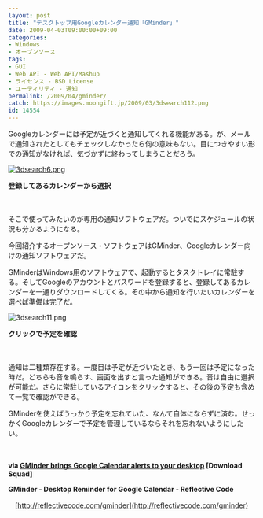 ```yaml
---
layout: post
title: "デスクトップ用Googleカレンダー通知「GMinder」"
date: 2009-04-03T09:00:00+09:00
categories:
- Windows
- オープンソース
tags: 
- GUI
- Web API - Web API/Mashup
- ライセンス - BSD License
- ユーティリティ - 通知
permalink: /2009/04/gminder/
catch: https://images.moongift.jp/2009/03/3dsearch112.png
id: 14554
---
```

Googleカレンダーには予定が近づくと通知してくれる機能がある。が、メールで通知されたとしてもチェックしなかったら何の意味もない。目につきやすい形での通知がなければ、気づかずに終わってしまうことだろう。

  

[![3dsearch6.png](https://images.moongift.jp/2009/03/3dsearch6-tm1.jpg)](https://images.moongift.jp/2009/03/3dsearch61.png)  
  
**登録してあるカレンダーから選択**

  

　

  

そこで使ってみたいのが専用の通知ソフトウェアだ。ついでにスケジュールの状況も分かるようになる。

  

今回紹介するオープンソース・ソフトウェアはGMinder、Googleカレンダー向けの通知ソフトウェアだ。

  
<!--more-->

GMinderはWindows用のソフトウェアで、起動するとタスクトレイに常駐する。そしてGoogleのアカウントとパスワードを登録すると、登録してあるカレンダーを一通りダウンロードしてくる。その中から通知を行いたいカレンダーを選べば準備は完了だ。

  

![3dsearch11.png](https://images.moongift.jp/2009/03/3dsearch112.png)  
  
**クリックで予定を確認**

  

　

  

通知は二種類存在する。一度目は予定が近づいたとき、もう一回は予定になった時だ。どちらも音を鳴らす、画面を出すと言った通知ができる。音は自由に選択が可能だ。さらに常駐しているアイコンをクリックすると、その後の予定も含めて一覧で確認ができる。

  

GMinderを使えばうっかり予定を忘れていた、なんて自体にならずに済む。せっかくGoogleカレンダーで予定を管理しているならそれを忘れないようにしたい。

  

　

  

**via [GMinder brings Google Calendar alerts to your desktop](http://www.downloadsquad.com/2009/03/30/gminder-brings-google-calendar-alerts-to-your-desktop/) [Download Squad]**

  

**GMinder - Desktop Reminder for Google Calendar - Reflective Code**  
  
　[http://reflectivecode.com/gminder](http://reflectivecode.com/gminder)

  

